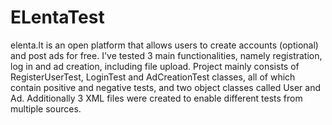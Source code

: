 # ELentaTest
elenta.lt is an open platform that allows users to create accounts (optional) and post ads for free. 
I've tested 3 main functionalities, namely registration, log in and ad creation, including file upload.
Project mainly consists of RegisterUserTest, LoginTest and AdCreationTest classes, all of which contain positive and negative tests, and two object classes called User and Ad. 
Additionally 3 XML files were created to enable different tests from multiple sources.
